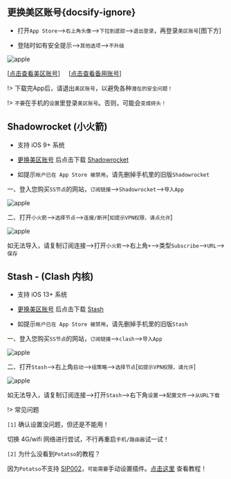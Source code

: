 ## 更换美区账号{docsify-ignore}

* 打开`App Store`-->`右上角头像`-->`下拉到底部`-->`退出登录`，再登录`美区账号`[图下方]

* 登陆时如有安全提示-->`其他选项`-->`不升级`

![apple](media/apple/id.jpg ':size=360')

[<a href="javascript:getid(0);">点击查看美区账号</a>] &nbsp;&nbsp;&nbsp;&nbsp;[<a href="javascript:getid(1);">点击查看备用账号</a>]

<div style="color:Blue" id="jsonTip"></div>

!> 下载完App后，请退出`美区账号`，以避免各种`潜在的安全问题！`

!> `不要`在手机的`设置`里登录`美区账号`。否则，可能会`变成砖头！`

## Shadowrocket (小火箭)

* 支持 iOS 9+ 系统

* [更换美区账号](ios?id=更换美区账号) 后点击下载 [Shadowrocket](https://apps.apple.com/us/app/shadowrocket/id932747118)

* 如提示`帐户已在 App Store 被禁用`，请先删掉手机里的旧版`Shadowrocket`

一、登入您购买`SS节点`的网站，`订阅链接`-->`Shadowrocket`-->`导入App`

![apple](media/apple/srsub_1.jpg ':size=360')

二、打开`小火箭`-->`选择节点`-->`连接/断开`[`如提示VPN权限，请点允许`]

![apple](media/apple/srsub_2.jpg ':size=360')

如无法导入，请复制订阅连接-->打开`小火箭`-->右上角`+`-->类型`Subscribe`-->`URL`-->`保存`

## Stash - (Clash 内核)

* 支持 iOS 13+ 系统

* [更换美区账号](ios?id=更换美区账号) 后点击下载 [Stash](https://apps.apple.com/us/app/stash-rule-based-proxy/id1596063349)

* 如提示`帐户已在 App Store 被禁用`，请先删掉手机里的旧版`Stash`

一、登入您购买`SS节点`的网站，`订阅链接`-->`clash`-->`导入App`

![apple](media/apple/stash_1.jpg ':size=360')

二、打开`Stash`-->右上角`启动`-->`组策略`-->`选择节点`[`如提示VPN权限，请允许`]

![apple](media/apple/stash_2.jpg ':size=360')

如无法导入，请复制订阅连接-->打开`Stash`-->右下角`设置`-->`配置文件`-->`从URL下载`

!> 常见问题

`[1]` 确认设置没问题，但还是不能用！

切换 4G/wifi 网络进行尝试，不行再重启`手机/路由器`试一试！

`[2]` 为什么没看到`Potatso`的教程？

因为`Potatso`不支持 <a href="https://shadowsocks.org/en/wiki/SIP002-URI-Scheme.html" target="_blank">SIP002</a>，`可能需要`手动设置插件。[点击这里](potatso) 查看教程！
